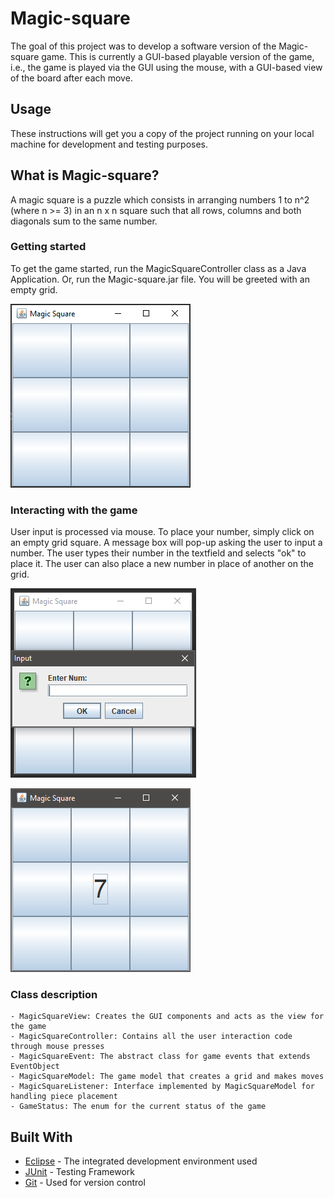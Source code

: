 # Magic-square
The goal of this project was to develop a software version of the Magic-square game. This is currently a GUI-based playable version of the game, i.e., the game is played via the GUI using the mouse, with a GUI-based view of the board after each move. 

## Usage
These instructions will get you a copy of the project running on your local machine for development and testing purposes.

## What is Magic-square?
A magic square is a puzzle which consists in arranging numbers 1 to n^2 (where n >= 3) in
an n x n square such that all rows, columns and both diagonals sum to the same number.

### Getting started
To get the game started, run the MagicSquareController class as a Java Application. Or, run the Magic-square.jar file. You will be greeted with an empty grid.

![picture](images/screenshot1.png)

### Interacting with the game

User input is processed via mouse. To place your number, simply click on an empty grid square. A message box will pop-up asking the user to input a number. The user types their number in the textfield and selects "ok" to place it. The user can also place a new number in place of another on the grid.

![picture](images/screenshot2.png)

![picture](images/screenshot3.png)

### Class description

```
- MagicSquareView: Creates the GUI components and acts as the view for the game
- MagicSquareController: Contains all the user interaction code through mouse presses
- MagicSquareEvent: The abstract class for game events that extends EventObject
- MagicSquareModel: The game model that creates a grid and makes moves
- MagicSquareListener: Interface implemented by MagicSquareModel for handling piece placement
- GameStatus: The enum for the current status of the game
```

## Built With

* [Eclipse](https://www.eclipse.org/downloads/) - The integrated development environment used
* [JUnit](https://junit.org/junit5/) - Testing Framework
* [Git](https://git-scm.com/) - Used for version control
